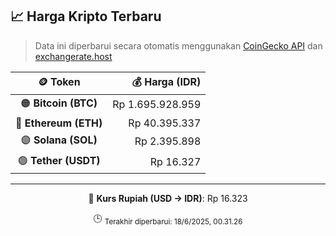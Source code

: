

<!-- HARGA_KRIPTO -->
## 📈 Harga Kripto Terbaru

> Data ini diperbarui secara otomatis menggunakan [CoinGecko API](https://www.coingecko.com/) dan [exchangerate.host](https://exchangerate.host/)

<div align="center">

| 🪙 Token | 💰 Harga (IDR) |
|:------:|---------------:|
| 🟠 **Bitcoin (BTC)**   | Rp 1.695.928.959 |
| 🔵 **Ethereum (ETH)**  | Rp 40.395.337 |
| 🟣 **Solana (SOL)**    | Rp 2.395.898 |
| 🟢 **Tether (USDT)**   | Rp 16.327 |

---

💱 **Kurs Rupiah (USD → IDR)**: Rp 16.323

🕒 <sub>Terakhir diperbarui: 18/6/2025, 00.31.26</sub>

</div>
<!-- /HARGA_KRIPTO -->